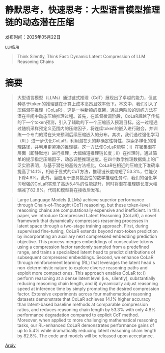 # 静默思考，快速思考：大型语言模型推理链的动态潜在压缩

发布时间：2025年05月22日

`LLM应用`

> Think Silently, Think Fast: Dynamic Latent Compression of LLM Reasoning Chains

# 摘要

> 大型语言模型（LLMs）通过链式推理（CoT）展现出了卓越的能力，但这种基于token的推理链在计算上成本高昂且效率低下。本文中，我们引入了压缩潜在推理（CoLaR），这是一种新颖的框架，通过两阶段的训练方法在潜在空间中动态压缩推理过程。首先，在监督微调阶段，CoLaR超越了传统的下一个token预测，引入了辅助的下一个压缩嵌入预测目标。这一过程通过随机采样预定义范围内的压缩因子，将连续token的嵌入进行融合，并训练一个专门的潜在头来预测后续压缩嵌入的分布。其次，我们通过强化学习（RL）进一步优化CoLaR，利用潜在头的非确定性特性，探索多样化的推理路径，并利用更紧凑的推理链。这一方法使CoLaR能够：i）在密集潜在层面（即静默地）进行推理，大幅缩短推理链长度；ii）在推理时，通过简单的提示指定压缩因子，动态调整推理速度。在四个数学推理数据集上的广泛实验表明，与基于潜在的基线方法相比，CoLaR在相近的压缩比下准确率提高了14.1%，相较于显式的CoT方法，推理链长度缩短了53.3%，性能仅下降4.8%。此外，当应用于更具挑战性的数学推理任务时，我们的强化学习增强的CoLaR实现了高达5.4%的性能提升，同时将潜在推理链长度大幅缩减了82.8%。代码和模型将在接收后发布。

> Large Language Models (LLMs) achieve superior performance through Chain-of-Thought (CoT) reasoning, but these token-level reasoning chains are computationally expensive and inefficient. In this paper, we introduce Compressed Latent Reasoning (CoLaR), a novel framework that dynamically compresses reasoning processes in latent space through a two-stage training approach. First, during supervised fine-tuning, CoLaR extends beyond next-token prediction by incorporating an auxiliary next compressed embedding prediction objective. This process merges embeddings of consecutive tokens using a compression factor randomly sampled from a predefined range, and trains a specialized latent head to predict distributions of subsequent compressed embeddings. Second, we enhance CoLaR through reinforcement learning (RL) that leverages the latent head's non-deterministic nature to explore diverse reasoning paths and exploit more compact ones. This approach enables CoLaR to: i) perform reasoning at a dense latent level (i.e., silently), substantially reducing reasoning chain length, and ii) dynamically adjust reasoning speed at inference time by simply prompting the desired compression factor. Extensive experiments across four mathematical reasoning datasets demonstrate that CoLaR achieves 14.1% higher accuracy than latent-based baseline methods at comparable compression ratios, and reduces reasoning chain length by 53.3% with only 4.8% performance degradation compared to explicit CoT method. Moreover, when applied to more challenging mathematical reasoning tasks, our RL-enhanced CoLaR demonstrates performance gains of up to 5.4% while dramatically reducing latent reasoning chain length by 82.8%. The code and models will be released upon acceptance.

[Arxiv](https://arxiv.org/abs/2505.16552)